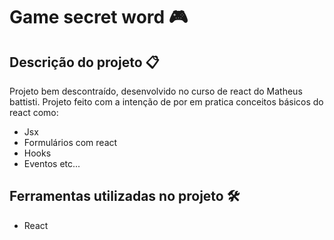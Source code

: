 # Game secret word 🎮

## Descrição do projeto 📋

Projeto bem descontraído, desenvolvido no curso de react do Matheus battisti. Projeto feito com a intenção de por em pratica conceitos básicos do react como: 
- Jsx 
- Formulários com react 
- Hooks 
- Eventos etc...

## Ferramentas utilizadas no projeto 🛠
- React





